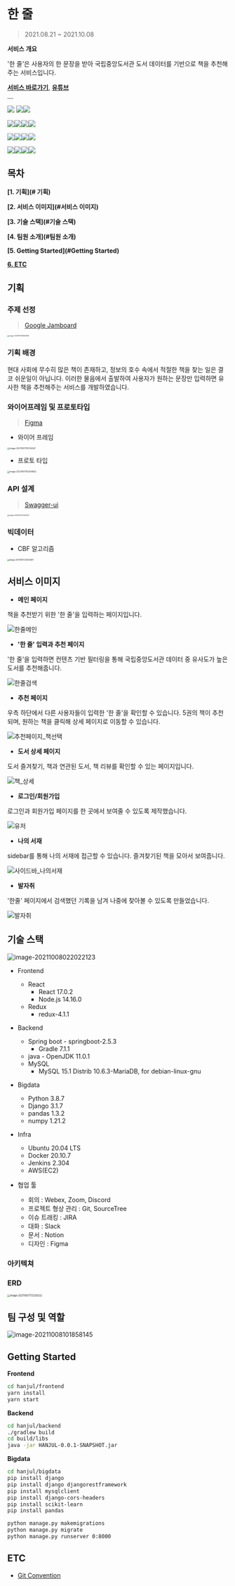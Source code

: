 # 한 줄

> 2021.08.21 ~ 2021.10.08

**서비스 개요**

'한 줄'은 사용자의 한 문장을 받아 국립중앙도서관 도서 데이터를 기반으로 책을 추천해주는 서비스입니다.

**[서비스 바로가기](http://j5a301.p.ssafy.io/)**, **[유튜브](https://youtu.be/f_21cImpouk)**

<img src="md-images/hanjulie.jpg" alt="hanjulie" style="zoom:20%;" />

<img src=https://img.shields.io/badge/react-17.0.2-blue /> <img src="https://img.shields.io/badge/redux-4.1.1-blue" /><img src="https://img.shields.io/badge/node.js-14.16.0-blue" />

<img src="https://img.shields.io/badge/springboot-2.5.3-green" /><img src="https://img.shields.io/badge/gradle-7.1.1-green" /><img src="https://img.shields.io/badge/java-11.0.1-green" /><img src="https://img.shields.io/badge/mariadb-15.1-green" />

<img src="https://img.shields.io/badge/python-3.8.7-yellow" /><img src="https://img.shields.io/badge/django-3.1.7-yellow" /><img src="https://img.shields.io/badge/pandas-1.3.2-yellow" /><img src="https://img.shields.io/badge/numpy-1.21.2-yellow" />

<img src="https://img.shields.io/badge/ubuntu_lts-15.4-red" /><img src="https://img.shields.io/badge/docker-20.10.7-red" /><img src="https://img.shields.io/badge/jenkins-2.304-red" /><img src="https://img.shields.io/badge/aws-ec2-red" />






## 목차

**[1. 기획](# 기획)**

**[2. 서비스 이미지](#서비스 이미지)**

**[3. 기술 스택](#기술 스택)**

**[4. 팀원 소개](#팀원 소개)**

**[5. Getting Started](#Getting Started)**

**[6. ETC](#ETC)**



## 기획

### 주제 선정

> [Google Jamboard](https://jamboard.google.com/d/1kRIxICsBSVMsb5uYEP9tDMYCeKyvlRgQcNkyqWhg9xE/viewer?f=1)

<img src="md-images/image-20211007160501659.png" alt="image-20211007160501659" style="zoom: 25%;" />



### 기획 배경

현대 사회에 무수히 많은 책이 존재하고, 정보의 호수 속에서 적절한 책을 찾는 일은 결코 쉬운일이 아닙니다. 이러한 물음에서 출발하여 사용자가 원하는 문장만 입력하면 유사한 책을 추천해주는 서비스를 개발하였습니다.



### 와이어프레임 및 프로토타입

> [Figma](https://www.figma.com/file/afEKV3pu1AIR3NbokgLfDk/Untitled?node-id=106%3A3)

* 와이어 프레임

<img src="md-images/image-20211007155134547.png" alt="image-20211007155134547" style="zoom: 33%;" />



* 프로토 타입

<img src="md-images/image-20211007155304602.png" alt="image-20211007155304602" style="zoom:33%;" />



### API 설계

> [Swagger-ui]()

<img src="md-images/image-20211007232524477.png" alt="image-20211007232524477" style="zoom: 25%;" />





### 빅데이터

* CBF 알고리즘

<img src="md-images/image-20211007232053691.png" alt="image-20211007232053691" style="zoom: 30%;" />





## 서비스 이미지

* **메인 페이지**

책을 추천받기 위한 '한 줄'을 입력하는 페이지입니다.

![한줄메인](md-images/%ED%95%9C%EC%A4%84%EB%A9%94%EC%9D%B8.gif)



* **'한 줄' 입력과 추천 페이지**

'한 줄'을 입력하면 컨텐츠 기반 필터링을 통해 국립중앙도서관 데이터 중 유사도가 높은 도서를 추천해줍니다.

![한줄검색](md-images/%ED%95%9C%EC%A4%84%EA%B2%80%EC%83%89.gif)



* **추천 페이지**

우측 하단에서 다른 사용자들이 입력한 '한 줄'을 확인할 수 있습니다.
5권의 책이 추천되며, 원하는 책을 클릭해 상세 페이지로 이동할 수 있습니다.

![추천페이지_책선택](md-images/%EC%B6%94%EC%B2%9C%ED%8E%98%EC%9D%B4%EC%A7%80_%EC%B1%85%EC%84%A0%ED%83%9D.gif)



* **도서 상세 페이지**

도서 즐겨찾기, 책과 연관된 도서, 책 리뷰를 확인할 수 있는 페이지입니다.

![책_상세](md-images/%EC%B1%85_%EC%83%81%EC%84%B8.gif)



* **로그인/회원가입**

로그인과 회원가입 페이지를 한 곳에서 보여줄 수 있도록 제작했습니다.

![유저](md-images/%EC%9C%A0%EC%A0%80.gif)



* **나의 서재**

sidebar를 통해 나의 서재에 접근할 수 있습니다.
즐겨찾기된 책을 모아서 보여줍니다.

![사이드바_나의서재](md-images/%EC%82%AC%EC%9D%B4%EB%93%9C%EB%B0%94_%EB%82%98%EC%9D%98%EC%84%9C%EC%9E%AC.gif)



* **발자취**

'한줄' 페이지에서 검색했던 기록을 남겨 나중에 찾아볼 수 있도록 만들었습니다.

![발자취](md-images/%EB%B0%9C%EC%9E%90%EC%B7%A8.gif)



## 기술 스택

![image-20211008022022123](md-images/image-20211008022022123.png)



* Frontend
  * React
    * React 17.0.2
    * Node.js 14.16.0
  * Redux
    * redux-4.1.1
* Backend
  * Spring boot - springboot-2.5.3
    * Gradle 7.1.1
  * java - OpenJDK 11.0.1
  * MySQL
    * MySQL 15.1 Distrib 10.6.3-MariaDB, for debian-linux-gnu
* Bigdata
  * Python 3.8.7
  * Django 3.1.7
  * pandas 1.3.2
  * numpy 1.21.2
* Infra
  * Ubuntu 20.04 LTS
  * Docker 20.10.7
  * Jenkins 2.304
  * AWS(EC2)
  
* 협업 툴
  * 회의 : Webex, Zoom, Discord
  * 프로젝트 형상 관리 : Git, SourceTree
  * 이슈 트래킹 : JIRA
  * 대화 : Slack
  * 문서 : Notion
  * 디자인 : Figma



### 아키텍쳐

### ERD

<img src="md-images/image-20211007172528232.png" alt="image-20211007172528232" style="zoom:40%;" />





## 팀 구성 및 역할

![image-20211008101858145](md-images/image-20211008101858145.png)



## Getting Started

**Frontend**

```sh
cd hanjul/frontend
yarn install
yarn start
```

**Backend**

```sh
cd hanjul/backend
./gradlew build
cd build/libs
java -jar HANJUL-0.0.1-SNAPSHOT.jar
```

**Bigdata**

```sh
cd hanjul/bigdata
pip install django
pip install django djangorestframework
pip install mysqlclient
pip install django-cors-headers
pip install scikit-learn
pip install pandas

python manage.py makemigrations
python manage.py migrate
python manage.py runserver 0:8000
```





## ETC

* [Git Convention](./git_convention.md)

